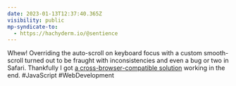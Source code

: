 ```yaml
---
date: 2023-01-13T12:37:40.365Z
visibility: public
mp-syndicate-to:
  - https://hachyderm.io/@sentience
---
```

Whew! Overriding the auto-scroll on keyboard focus with a custom smooth-scroll turned out to be fraught with inconsistencies and even a bug or two in Safari. Thankfully I got [a cross-browser-compatible solution](https://kevinyank.com/posts/horizontal-scrolling/#scroll-on-focus) working in the end. #JavaScript #WebDevelopment
